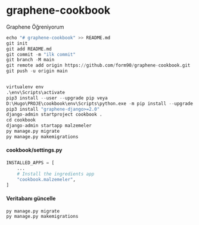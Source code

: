 # graphene-cookbook
Graphene Öğreniyorum

```python
echo "# graphene-cookbook" >> README.md
git init
git add README.md
git commit -m "ilk commit"
git branch -M main
git remote add origin https://github.com/form90/graphene-cookbook.git
git push -u origin main


virtualenv env
.\env\Scripts\activate
pip3 install --user --upgrade pip veya
D:\Hugo\PROJE\cookbook\env\Scripts\python.exe -m pip install --upgrade pip
pip3 install "graphene-django>=2.0"
django-admin startproject cookbook .
cd cookbook
django-admin startapp malzemeler
py manage.py migrate
py manage.py makemigrations
```

#### cookbook/settings.py
```python
INSTALLED_APPS = [
    ...
    # Install the ingredients app
    "cookbook.malzemeler",
]

```
#### Veritabanı güncelle
```python
py manage.py migrate
py manage.py makemigrations

```
